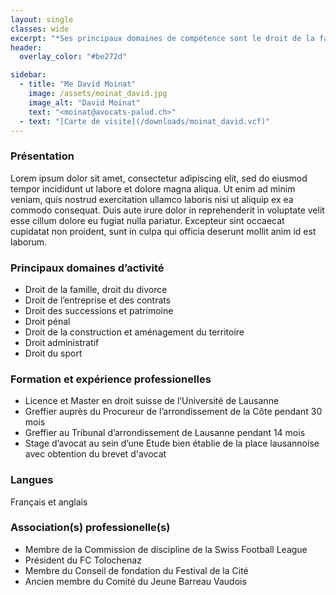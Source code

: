 ```yaml
---
layout: single
classes: wide
excerpt: "*Ses principaux domaines de compétence sont le droit de la famille, le droit de l'entreprise et des contrats, le doit des successions, le droit pénal, le droit de la construction et aménagement du territoire, le droit administratif et le droit du sport.*"
header:
  overlay_color: "#be272d"

sidebar:
  - title: "Me David Moinat"
    image: /assets/moinat_david.jpg
    image_alt: "David Moinat"
    text: "<moinat@avocats-palud.ch>"
  - text: "[Carte de visite](/downloads/moinat_david.vcf)"
---
```


### Présentation
Lorem ipsum dolor sit amet, consectetur adipiscing elit, sed do eiusmod tempor incididunt ut labore et dolore magna aliqua. Ut enim ad minim veniam, quis nostrud exercitation ullamco laboris nisi ut aliquip ex ea commodo consequat. Duis aute irure dolor in reprehenderit in voluptate velit esse cillum dolore eu fugiat nulla pariatur. Excepteur sint occaecat cupidatat non proident, sunt in culpa qui officia deserunt mollit anim id est laborum.

### Principaux domaines d’activité

* Droit de la famille, droit du divorce
* Droit de l’entreprise et des contrats
* Droit des successions et patrimoine
* Droit pénal
* Droit de la construction et aménagement du territoire
* Droit administratif
* Droit du sport

### Formation et expérience professionelles

* Licence et Master en droit suisse de l’Université de Lausanne
* Greffier auprès du Procureur de l’arrondissement de la Côte pendant 30 mois
* Greffier au Tribunal d’arrondissement de Lausanne pendant 14 mois
* Stage d’avocat au sein d’une Etude bien établie de la place lausannoise avec obtention du brevet d'avocat

### Langues

Français et anglais

### Association(s) professionelle(s)

* Membre de la Commission de discipline de la Swiss Football League
* Président du FC Tolochenaz
* Membre du Conseil de fondation du Festival de la Cité
* Ancien membre du Comité du Jeune Barreau Vaudois

